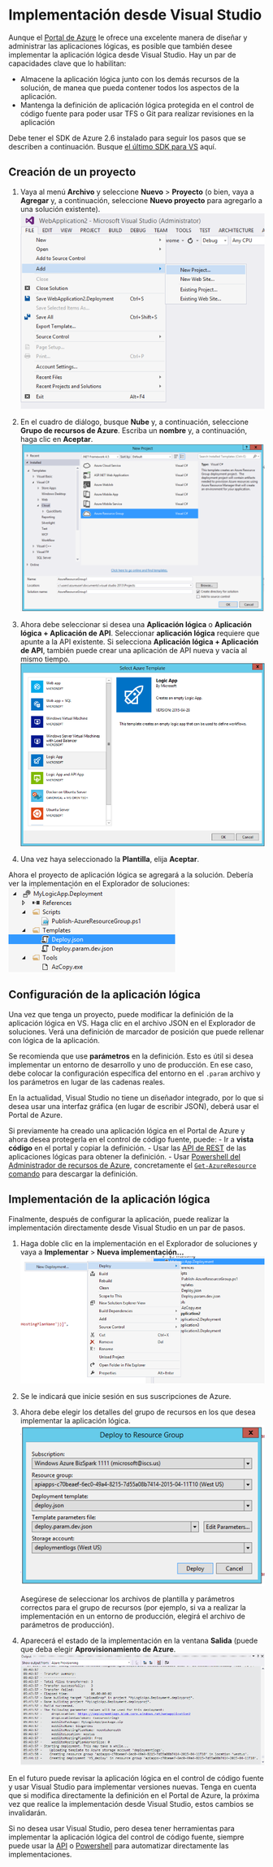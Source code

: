 <properties 
	pageTitle="Implementación desde Visual Studio" 
	description="Cree un proyecto de Visual Studio para administrar la aplicación lógica." 
	authors="stepsic-microsoft-com" 
	manager="dwrede" 
	editor="" 
	services="app-service\logic" 
	documentationCenter=""/>

<tags
	ms.service="app-service-logic"
	ms.workload="integration"
	ms.tgt_pltfrm="na"
	ms.devlang="na"
	ms.topic="article"
	ms.date="04/26/2015"
	ms.author="stepsic"/>
	
# Implementación desde Visual Studio

Aunque el [Portal de Azure](https://portal.azure.com) le ofrece una excelente manera de diseñar y administrar las aplicaciones lógicas, es posible que también desee implementar la aplicación lógica desde Visual Studio. Hay un par de capacidades clave que lo habilitan:

- Almacene la aplicación lógica junto con los demás recursos de la solución, de manea que pueda contener todos los aspectos de la aplicación.
- Mantenga la definición de aplicación lógica protegida en el control de código fuente para poder usar TFS o Git para realizar revisiones en la aplicación 

Debe tener el SDK de Azure 2.6 instalado para seguir los pasos que se describen a continuación. Busque [el último SDK para VS](http://azure.microsoft.com/downloads/) aquí.

## Creación de un proyecto

1. Vaya al menú **Archivo** y seleccione **Nuevo** > **Proyecto** (o bien, vaya a **Agregar** y, a continuación, seleccione **Nuevo proyecto** para agregarlo a una solución existente). ![Menú Archivo](./media/app-service-logic-deploy-from-vs/filemenu.png)

2. En el cuadro de diálogo, busque **Nube** y, a continuación, seleccione **Grupo de recursos de Azure**. Escriba un **nombre** y, a continuación, haga clic en **Aceptar**. ![Incorporación de proyecto nuevo](./media/app-service-logic-deploy-from-vs/addnewproject.png)

3. Ahora debe seleccionar si desea una **Aplicación lógica** o **Aplicación lógica + Aplicación de API**. Seleccionar **aplicación lógica** requiere que apunte a la API existente. Si selecciona **Aplicación lógica + Aplicación de API**, también puede crear una aplicación de API nueva y vacía al mismo tiempo. ![Selección de plantilla de Azure](./media/app-service-logic-deploy-from-vs/selectazuretemplate.png)

4. Una vez haya seleccionado la **Plantilla**, elija **Aceptar**.

Ahora el proyecto de aplicación lógica se agregará a la solución. Debería ver la implementación en el Explorador de soluciones: ![Implementación](./media/app-service-logic-deploy-from-vs/deployment.png)

## Configuración de la aplicación lógica

Una vez que tenga un proyecto, puede modificar la definición de la aplicación lógica en VS. Haga clic en el archivo JSON en el Explorador de soluciones. Verá una definición de marcador de posición que puede rellenar con lógica de la aplicación.

Se recomienda que use **parámetros** en la definición. Esto es útil si desea implementar un entorno de desarrollo y uno de producción. En ese caso, debe colocar la configuración específica del entorno en el `.param` archivo y los parámetros en lugar de las cadenas reales.

En la actualidad, Visual Studio no tiene un diseñador integrado, por lo que si desea usar una interfaz gráfica (en lugar de escribir JSON), deberá usar el Portal de Azure.

Si previamente ha creado una aplicación lógica en el Portal de Azure y ahora desea protegerla en el control de código fuente, puede: - Ir a **vista código** en el portal y copiar la definición. - Usar las [API de REST](https://msdn.microsoft.com/library/azure/dn948510.aspx) de las aplicaciones lógicas para obtener la definición. - Usar [Powershell del Administrador de recursos de Azure](../powershell-azure-resource-manager.md), concretamente el [`Get-AzureResource` comando](https://msdn.microsoft.com/library/dn654579.aspx) para descargar la definición.

## Implementación de la aplicación lógica

Finalmente, después de configurar la aplicación, puede realizar la implementación directamente desde Visual Studio en un par de pasos.

1. Haga doble clic en la implementación en el Explorador de soluciones y vaya a **Implementar** > **Nueva implementación...** ![Nueva implementación](./media/app-service-logic-deploy-from-vs/newdeployment.png)

2. Se le indicará que inicie sesión en sus suscripciones de Azure.

3. Ahora debe elegir los detalles del grupo de recursos en los que desea implementar la aplicación lógica. ![Implementación en el grupo de recursos](./media/app-service-logic-deploy-from-vs/deploytoresourcegroup.png)

    Asegúrese de seleccionar los archivos de plantilla y parámetros correctos para el grupo de recursos (por ejemplo, si va a realizar la implementación en un entorno de producción, elegirá el archivo de parámetros de producción).
    
4. Aparecerá el estado de la implementación en la ventana **Salida** (puede que deba elegir **Aprovisionamiento de Azure**. ![Salida](./media/app-service-logic-deploy-from-vs/output.png)

En el futuro puede revisar la aplicación lógica en el control de código fuente y usar Visual Studio para implementar versiones nuevas. Tenga en cuenta que si modifica directamente la definición en el Portal de Azure, la próxima vez que realice la implementación desde Visual Studio, estos cambios se invalidarán.

Si no desea usar Visual Studio, pero desea tener herramientas para implementar la aplicación lógica del control de código fuente, siempre puede usar la [API](https://msdn.microsoft.com/library/azure/dn948510.aspx) o [Powershell](../powershell-azure-resource-manager.md) para automatizar directamente las implementaciones.

<!---HONumber=62-->